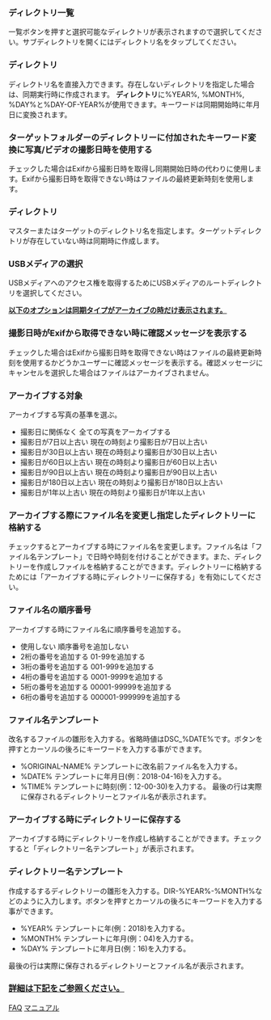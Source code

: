 ### ディレクトリ一覧
一覧ボタンを押すと選択可能なディレクトリが表示されますので選択してください。サブディレクトリを開くにはディレクトリ名をタップしてください。 

### ディレクトリ
ディレクトリ名を直接入力できます。存在しないディレクトリを指定した場合は、同期実行時に作成されます。
**ディレクトリ**に%YEAR%, %MONTH%, %DAY%と%DAY-OF-YEAR%が使用できます。キーワードは同期開始時に年月日に変換されます。 

### ターゲットフォルダーのディレクトリーに付加されたキーワード変換に写真/ビデオの撮影日時を使用する
チェックした場合はExifから撮影日時を取得し同期開始日時の代わりに使用します。Exifから撮影日時を取得できない時はファイルの最終更新時刻を使用します。 

### ディレクトリ
マスターまたはターゲットのディレクトリ名を指定します。ターゲットディレクトリが存在していない時は同期時に作成します。 

### USBメディアの選択
USBメディアへのアクセス権を取得するためにUSBメディアのルートディレクトリを選択してください。

<u>**以下のオプションは同期タイプがアーカイブの時だけ表示されます。**</u>

### 撮影日時がExifから取得できない時に確認メッセージを表示する
チェックした場合はExifから撮影日時を取得できない時はファイルの最終更新時刻を使用するかどうかユーザーに確認メッセージを表示する。確認メッセージにキャンセルを選択した場合はファイルはアーカイブされません。 

### アーカイブする対象
アーカイブする写真の基準を選ぶ。

- 撮影日に関係なく
全ての写真をアーカイブする
- 撮影日が7日以上古い
現在の時刻より撮影日が7日以上古い
- 撮影日が30日以上古い
現在の時刻より撮影日が30日以上古い
- 撮影日が60日以上古い
現在の時刻より撮影日が60日以上古い
- 撮影日が90日以上古い
現在の時刻より撮影日が90日以上古い
- 撮影日が180日以上古い
現在の時刻より撮影日が180日以上古い
- 撮影日が1年以上古い
現在の時刻より撮影日が1年以上古い 

### アーカイブする際にファイル名を変更し指定したディレクトリーに格納する
チェックするとアーカイブする時にファイル名を変更します。ファイル名は「ファイル名テンプレート」で日時や時刻を付けることができます。また、ディレクトリーを作成しファイルを格納することができます。ディレクトリーに格納するためには「アーカイブする時にディレクトリーに保存する」を有効にしてください。 

### ファイル名の順序番号
アーカイブする時にファイル名に順序番号を追加する。

- 使用しない
順序番号を追加しない
- 2桁の番号を追加する
01-99を追加する
- 3桁の番号を追加する
001-999を追加する
- 4桁の番号を追加する
0001-9999を追加する
- 5桁の番号を追加する
00001-99999を追加する
- 6桁の番号を追加する
000001-999999を追加する 

### ファイル名テンプレート
改名するファイルの雛形を入力する。省略時値はDSC_%DATE%です。ボタンを押すとカーソルの後ろにキーワードを入力する事ができます。

- %ORIGINAL-NAME%
テンプレートに改名前ファイル名を入力する。
- %DATE%
テンプレートに年月日(例：2018-04-16)を入力する。
- %TIME%
テンプレートに時刻(例：12-00-30)を入力する。
最後の行は実際に保存されるディレクトリーとファイル名が表示されます。

### アーカイブする時にディレクトリーに保存する
アーカイブする時にディレクトリーを作成し格納することができます。チェックすると「ディレクトリー名テンプレート」が表示されます。

### ディレクトリー名テンプレート
作成するするディレクトリーの雛形を入力する。DIR-%YEAR%-%MONTH%などのように入力します。ボタンを押すとカーソルの後ろにキーワードを入力する事ができます。

- %YEAR%
テンプレートに年(例：2018)を入力する。
- %MONTH%
テンプレートに年月(例：04)を入力する。
- %DAY%
テンプレートに年月日(例：16)を入力する。

最後の行は実際に保存されるディレクトリーとファイル名が表示されます。

### <u>詳細は下記をご参照ください。</u>
[FAQ](https://sentaroh.github.io/Documents/SMBSync2/SMBSync2_FAQ_JA.htm)
[マニュアル](https://sentaroh.github.io/Documents/SMBSync2/SMBSync2_Desc_JA.htm) 
